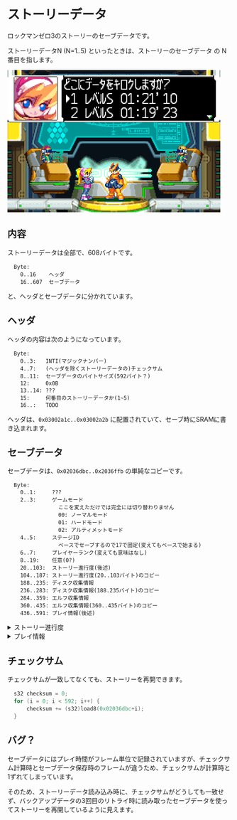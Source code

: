 # ストーリーデータ

ロックマンゼロ3のストーリーのセーブデータです。

ストーリーデータN (N=1..5) といったときは、ストーリーのセーブデータ の N番目を指します。

<img src="../images/savedata.png" />

## 内容

ストーリーデータは全部で、608バイトです。

```
  Byte:
    0..16    ヘッダ
    16..607  セーブデータ
```

と、ヘッダとセーブデータに分かれています。

## ヘッダ

ヘッダの内容は次のようになっています。

```
  Byte:
    0..3:   INTI(マジックナンバー)
    4..7:   (ヘッダを除くストーリーデータの)チェックサム
    8..11:  セーブデータのバイトサイズ(592バイト？)
    12:     0x0B
    13..14: ???
    15:     何番目のストーリーデータか(1~5)
    16..:   TODO
```

ヘッダは、`0x03002a1c..0x03002a2b` に配置されていて、セーブ時にSRAMに書き込まれます。

## セーブデータ

セーブデータは、`0x02036dbc..0x2036ffb` の単純なコピーです。

```
  Byte:
    0..1:     ???
    2..3:     ゲームモード
                ここを変えただけでは完全には切り替わりません
                00: ノーマルモード
                01: ハードモード
                02: アルティメットモード
    4..5:     ステージID
                ベースでセーブするので17で固定(変えてもベースで始まる)
    6..7:     プレイヤーランク(変えても意味はなし)
    8..19:    任意(0?)
    20..103:  ストーリー進行度(後述)
    104..187: ストーリー進行度(20..103バイト)のコピー
    188..235: ディスク収集情報
    236..283: ディスク収集情報(188.235バイト)のコピー
    284..359: エルフ収集情報
    360..435: エルフ収集情報(360..435バイト)のコピー
    436..591: プレイ情報(後述)
```

<details>
  <summary>ストーリー進行度</summary>

```
  Byte:
    00:     フラグ
              bit 6: ここは絶対0(デモプレイ中のフラグ)
              それ以外は変更しても影響なさそう
    01..02: ストーリーフラグ(後述)
    03:     変更する意味なし(ボスラッシュ時の撃破フラグ)
    04:     エルフ使用フラグ
              bit 0: プチット
              bit 1: キーナイト系
              bit 2: ハンマーガ系
              bit 3: ストパーラ系
              bit 4: ???(0)
              bit 5: デルピーナ
              bit 6: メットール系
              bit 7: バイッス
    05:     エルフ使用フラグ(一部)
              bit 0: エワーネ系
              それ以外はステージギミックフラグで変更する意味なし
    06:     ステージギミックフラグ(ステージのロード時にリセット)
    07:     ???
    08..36: 会話の進行度
    37..77: 雑魚敵撃破数(ステージのロード時にリセット)
    78..79: 火山のコンテナの移動量(ステージのロード時にリセット)
    80..83: ???
```

```
  ストーリーフラグ(16bit)
    bit00: 壊れた宇宙船をクリアしたか
    bit01: セルヴォと顔合わせしたか
    bit02: 序盤4ミッション進行中
    bit03: 序盤4ミッション終了済み
    bit04: ???
    bit05: ???
    bit06: 中盤4ミッション開始前
    bit07: 中盤4ミッション進行中
    bit08: ハルピュイア回復後
    bit09: 中盤4ミッション開放済み
    bit10: ディスク解析中
    bit11: ???
    bit12: ディスク解析完了 (bit10が1の場合)
    bit13: バイル研究所突撃
    bit14: ???
    bit15: ???

    例:
      0x0000: ゲーム開始時
      0x0003: 序盤の4ミッション開始前
      0x0007: 序盤の4ミッション中
      0x003F: 中盤の4ミッション開始前
      0x007F: 中盤の4ミッション中
```
</details>

<details>
  <summary>プレイ情報</summary>

```
  Byte:
    000:      残機数
    001:      プレイヤーランク
    002:      コードネーム(後)
    003:      ???
    004:      コードネーム(前)
    005:      ???
    006:      全エルフ取得済みフラグ
    007:      ???
    008:      ???
    009:      ???
    010..011: 今までにクリアしたステージのスコアの合計
    012..015: プレイ時間(フレーム単位)
    016:      クリアカウント(今までにクリアしたステージの数。スコアのアベレージ算出で利用)
    017:      クリアカウントのコピー(不使用？)
    018:      ???
    019:      最後にクリアしたステージID
    020..023: ミッションクリアフラグ
    024..027: ミッションクリアフラグのコピー(不使用？)
    028..079: ???
    080..081: サテライトエルフ1,2
    082..083: ???
    084..085: フュージョンエルフのペナルティで何点減点されるか
    086..087: Eクリスタル
    088..091: サブタンクのHP x 4
    092:      メイン武器
    093:      サブ武器
    094:      属性
    095:      ヘッド
    096:      ボディ
    097:      フット
    098..099: 装備しているEXスキル
    100..101: 開放済みEXスキル
    102:      開放済み武器
    103:      開放済みヘッド
    104:      開放済みボディ
    105:      開放済みフット
    106:      メニューでのゼロの色
    107:      ???
    108..117: キーコンフィグ
    118..119: ???
    120..121: 0(チャージ段階)
    122:      ???
    123:      ???
    124:      最大HP
    125:      0
    126..127: ???
    128..155: 変えても意味なし？
```
</details>

## チェックサム

チェックサムが一致してなくても、ストーリーを再開できます。

```c
  s32 checksum = 0;
  for (i = 0; i < 592; i++) {
      checksum += (s32)load8(0x02036dbc+i);
  }
```

## バグ？

セーブデータにはプレイ時間がフレーム単位で記録されていますが、チェックサム計算時とセーブデータ保存時のフレームが違うため、チェックサムが計算時と1ずれてしまっています。

そのため、ストーリーデータ読み込み時に、チェックサムがどうしても一致せず、バックアップデータの3回目のリトライ時に読み取ったセーブデータを使ってストーリーを再開しているように見えます。


